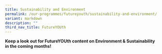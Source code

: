 ```yaml
---
title: Sustainability and Environment
permalink: /our-programmes/futureyouth/sustainability-and-environment/
variant: markdown
description: ""
third_nav_title: FutureYOUth
---
```

**Keep a look out for FutureYOUth content on Environment & Sustainability in the coming months!**